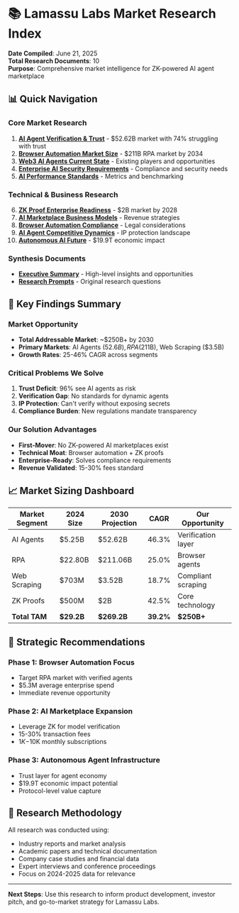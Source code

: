 # 📚 Lamassu Labs Market Research Index

**Date Compiled**: June 21, 2025  
**Total Research Documents**: 10  
**Purpose**: Comprehensive market intelligence for ZK-powered AI agent marketplace

## 📊 Quick Navigation

### Core Market Research
1. [**AI Agent Verification & Trust**](01_ai_agents_verification_and_trust.md) - $52.62B market with 74% struggling with trust
2. [**Browser Automation Market Size**](02_browser_automation_market_size.md) - $211B RPA market by 2034
3. [**Web3 AI Agents Current State**](03_web3_ai_agents_current_state.md) - Existing players and opportunities
4. [**Enterprise AI Security Requirements**](04_ai_agent_adoption_requirements.md) - Compliance and security needs
5. [**AI Performance Standards**](05_ai_agent_performance_standards.md) - Metrics and benchmarking

### Technical & Business Research
6. [**ZK Proof Enterprise Readiness**](06_zk_proof_enterprise_readiness.md) - $2B market by 2028
7. [**AI Marketplace Business Models**](07_ai_agent_marketplaces_business_models.md) - Revenue strategies
8. [**Browser Automation Compliance**](08_browser_automation_compliance_landscape.md) - Legal considerations
9. [**AI Agent Competitive Dynamics**](09_ai_agents_competitive_dynamics.md) - IP protection landscape
10. [**Autonomous AI Future**](10_autonomous_ai_agents_future.md) - $19.9T economic impact

### Synthesis Documents
- [**Executive Summary**](EXECUTIVE_SUMMARY_MARKET_RESEARCH.md) - High-level insights and opportunities
- [**Research Prompts**](../internal_docs/strategy/LAMASSU_LABS_RESEARCH_PROMPTS.md) - Original research questions

## 🎯 Key Findings Summary

### Market Opportunity
- **Total Addressable Market**: ~$250B+ by 2030
- **Primary Markets**: AI Agents ($52.6B), RPA ($211B), Web Scraping ($3.5B)
- **Growth Rates**: 25-46% CAGR across segments

### Critical Problems We Solve
1. **Trust Deficit**: 96% see AI agents as risk
2. **Verification Gap**: No standards for dynamic agents
3. **IP Protection**: Can't verify without exposing secrets
4. **Compliance Burden**: New regulations mandate transparency

### Our Solution Advantages
- **First-Mover**: No ZK-powered AI marketplaces exist
- **Technical Moat**: Browser automation + ZK proofs
- **Enterprise-Ready**: Solves compliance requirements
- **Revenue Validated**: 15-30% fees standard

## 📈 Market Sizing Dashboard

| Market Segment | 2024 Size | 2030 Projection | CAGR | Our Opportunity |
|----------------|-----------|-----------------|------|-----------------|
| AI Agents | $5.25B | $52.62B | 46.3% | Verification layer |
| RPA | $22.80B | $211.06B | 25.0% | Browser agents |
| Web Scraping | $703M | $3.52B | 18.7% | Compliant scraping |
| ZK Proofs | $500M | $2B | 42.5% | Core technology |
| **Total TAM** | **$29.2B** | **$269.2B** | **39.2%** | **$250B+** |

## 🚀 Strategic Recommendations

### Phase 1: Browser Automation Focus
- Target RPA market with verified agents
- $5.3M average enterprise spend
- Immediate revenue opportunity

### Phase 2: AI Marketplace Expansion
- Leverage ZK for model verification
- 15-30% transaction fees
- $1K-$10K monthly subscriptions

### Phase 3: Autonomous Agent Infrastructure
- Trust layer for agent economy
- $19.9T economic impact potential
- Protocol-level value capture

## 📝 Research Methodology

All research was conducted using:
- Industry reports and market analysis
- Academic papers and technical documentation
- Company case studies and financial data
- Expert interviews and conference proceedings
- Focus on 2024-2025 data for relevance

---

**Next Steps**: Use this research to inform product development, investor pitch, and go-to-market strategy for Lamassu Labs.
